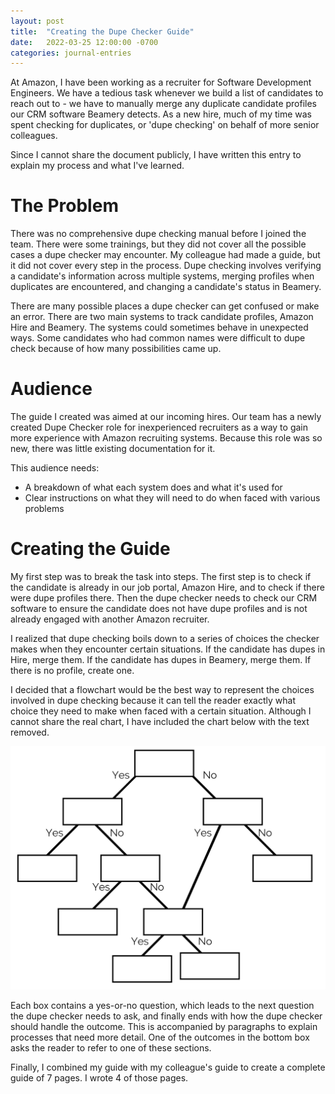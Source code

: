 ```yaml
---
layout: post
title:  "Creating the Dupe Checker Guide"
date:   2022-03-25 12:00:00 -0700
categories: journal-entries
---
```


At Amazon, I have been working as a recruiter for Software Development Engineers. We have a tedious task whenever we build a list of candidates to reach out to - we have to manually merge any duplicate candidate profiles our CRM software Beamery detects. As a new hire, much of my time was spent checking for duplicates, or 'dupe checking' on behalf of more senior colleagues.

Since I cannot share the document publicly, I have written this entry to explain my process and what I've learned.

# The Problem

There was no comprehensive dupe checking manual before I joined the team. There were some trainings, but they did not cover all the possible cases a dupe checker may encounter. My colleague had made a guide, but it did not cover every step in the process. Dupe checking involves verifying a candidate's information across multiple systems, merging profiles when duplicates are encountered, and changing a candidate's status in Beamery.

There are many possible places a dupe checker can get confused or make an error. There are two main systems to track candidate profiles, Amazon Hire and Beamery. The systems could sometimes behave in unexpected ways. Some candidates who had common names were difficult to dupe check because of how many possibilities came up.

# Audience

The guide I created was aimed at our incoming hires. Our team has a newly created Dupe Checker role for inexperienced recruiters as a way to gain more experience with Amazon recruiting systems. Because this role was so new, there was little existing documentation for it.

This audience needs:
* A breakdown of what each system does and what it's used for
* Clear instructions on what they will need to do when faced with various problems

# Creating the Guide

My first step was to break the task into steps. The first step is to check if the candidate is already in our job portal, Amazon Hire, and to check if there were dupe profiles there. Then the dupe checker needs to check our CRM software to ensure the candidate does not have dupe profiles and is not already engaged with another Amazon recruiter.

I realized that dupe checking boils down to a series of choices the checker makes when they encounter certain situations. If the candidate has dupes in Hire, merge them. If the candidate has dupes in Beamery, merge them. If there is no profile, create one.

I decided that a flowchart would be the best way to represent the choices involved in dupe checking because it can tell the reader exactly what choice they need to make when faced with a certain situation. Although I cannot share the real chart, I have included the chart below with the text removed.

![Dupe Checking Flowchart](/images/flowchart.png "Dupe Checking Flowchart")

Each box contains a yes-or-no question, which leads to the next question the dupe checker needs to ask, and finally ends with how the dupe checker should handle the outcome. This is accompanied by paragraphs to explain processes that need more detail. One of the outcomes in the bottom box asks the reader to refer to one of these sections.

Finally, I combined my guide with my colleague's guide to create a complete guide of 7 pages. I wrote 4 of those pages.
